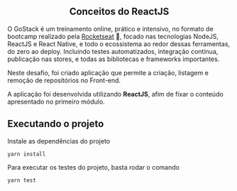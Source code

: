<h2 align="center">
  Conceitos do ReactJS
</h2>

O GoStack é um treinamento online, prático e intensivo, no formato de bootcamp realizado pela [Rocketseat](https://rocketseat.com.br/) 💜, focado nas tecnologias NodeJS, ReactJS e React Native, e todo o ecossistema ao redor dessas ferramentas, do zero ao deploy. Incluindo testes automatizados, integração contínua, publicação nas stores, e todas as bibliotecas e frameworks importantes.

Neste desafio, foi criado aplicação que permite a criação, listagem e remoção de repositórios no Front-end.  

A aplicação foi desenvolvida utilizando __ReactJS__, afim de fixar o conteúdo apresentado no primeiro módulo.

## Executando o projeto
Instale as dependências do projeto
```
yarn install
```
Para executar os testes do projeto, basta rodar o comando
```
yarn test
```